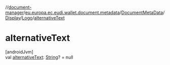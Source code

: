 //[document-manager](../../../../../index.md)/[eu.europa.ec.eudi.wallet.document.metadata](../../../index.md)/[DocumentMetaData](../../index.md)/[Display](../index.md)/[Logo](index.md)/[alternativeText](alternative-text.md)

# alternativeText

[androidJvm]\
val [alternativeText](alternative-text.md): [String](https://kotlinlang.org/api/latest/jvm/stdlib/kotlin/-string/index.html)? =
null
